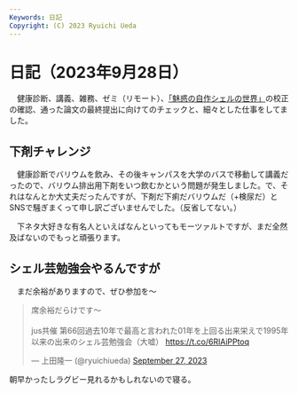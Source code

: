 ```yaml
---
Keywords: 日記
Copyright: (C) 2023 Ryuichi Ueda
---
```


# 日記（2023年9月28日）

　健康診断、講義、雑務、ゼミ（リモート）、[「魅惑の自作シェルの世界」](/?page=sd_rusty_bash)の校正の確認、通った論文の最終提出に向けてのチェックと、細々とした仕事をしてました。

## 下剤チャレンジ

　健康診断でバリウムを飲み、その後キャンパスを大学のバスで移動して講義だったので、バリウム排出用下剤をいつ飲むかという問題が発生しました。で、それはなんとか大丈夫だったんですが、下剤だ下痢だバリウムだ（+検尿だ）とSNSで騒ぎまくって申し訳ございませんでした。（反省してない。）

　下ネタ大好きな有名人といえばなんといってもモーツァルトですが、まだ全然及ばないのでもっと頑張ります。


## シェル芸勉強会やるんですが

　まだ余裕がありますので、ぜひ参加を〜

<blockquote class="twitter-tweet"><p lang="ja" dir="ltr">席余裕だらけです～<br><br>jus共催 第66回過去10年で最高と言われた01年を上回る出来栄えで1995年以来の出来のシェル芸勉強会（大嘘） <a href="https://t.co/6RlAiPPtoq">https://t.co/6RlAiPPtoq</a></p>&mdash; 上田隆一 (@ryuichiueda) <a href="https://twitter.com/ryuichiueda/status/1707162264976117812?ref_src=twsrc%5Etfw">September 27, 2023</a></blockquote> <script async src="https://platform.twitter.com/widgets.js" charset="utf-8"></script>

朝早かったしラグビー見れるかもしれないので寝る。
